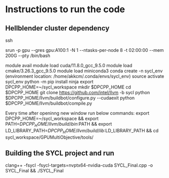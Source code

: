 # Instructions to run the code

## Hellblender cluster dependency 

ssh <toYourMachine>

srun -p gpu --gres gpu:A100:1 -N 1 --ntasks-per-node 8 -t 02:00:00 --mem 200G --pty /bin/bash

module avail 
module load cuda/11.8.0_gcc_9.5.0
module load cmake/3.26.3_gcc_9.5.0
module load miniconda3
conda create -n sycl_env  (environment location: /home/akkcm/.conda/envs/sycl_env)
source activate sycl_env
python -m pip install ninja
export DPCPP_HOME=~/sycl_workspace
mkdir $DPCPP_HOME
cd $DPCPP_HOME
git clone https://github.com/intel/llvm -b sycl
python $DPCPP_HOME/llvm/buildbot/configure.py --cudaexit
python $DPCPP_HOME/llvm/buildbot/compile.py

Every time after openinng new window run below commands:
export DPCPP_HOME=~/sycl_workspace && export PATH=$DPCPP_HOME/llvm/build/bin:$PATH && export LD_LIBRARY_PATH=$DPCPP_HOME/llvm/build/lib:$LD_LIBRARY_PATH && cd sycl_workspace/GPUMultiObjective/tools/


## Building the SYCL project and run
clang++ -fsycl -fsycl-targets=nvptx64-nvidia-cuda SYCL_Final.cpp -o SYCL_Final && ./SYCL_Final
